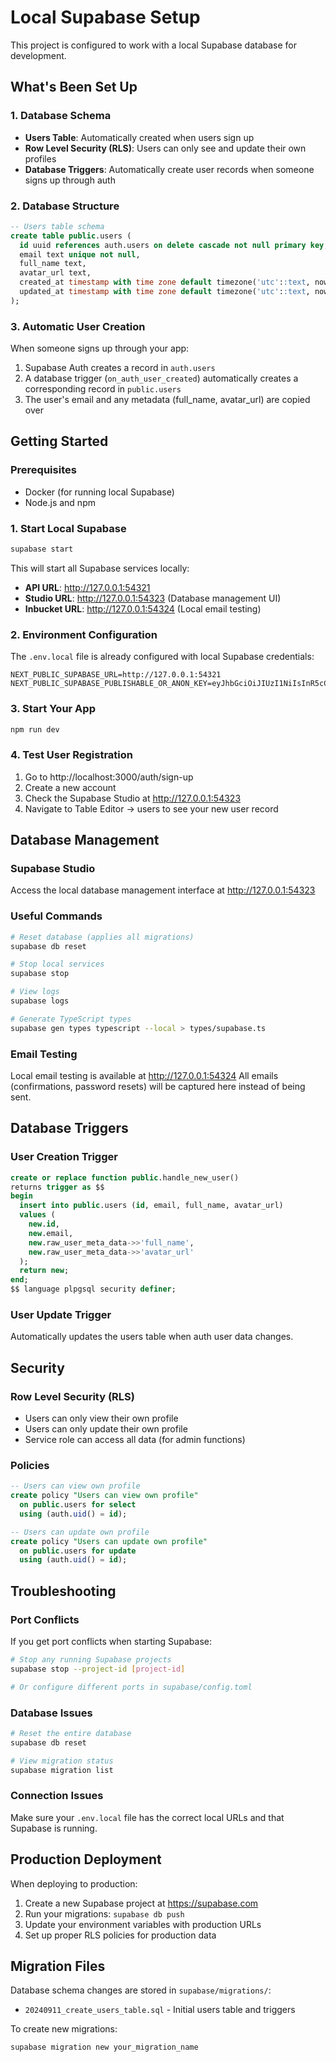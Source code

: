 # Local Supabase Setup

This project is configured to work with a local Supabase database for development.

## What's Been Set Up

### 1. Database Schema
- **Users Table**: Automatically created when users sign up
- **Row Level Security (RLS)**: Users can only see and update their own profiles
- **Database Triggers**: Automatically create user records when someone signs up through auth

### 2. Database Structure

```sql
-- Users table schema
create table public.users (
  id uuid references auth.users on delete cascade not null primary key,
  email text unique not null,
  full_name text,
  avatar_url text,
  created_at timestamp with time zone default timezone('utc'::text, now()) not null,
  updated_at timestamp with time zone default timezone('utc'::text, now()) not null
);
```

### 3. Automatic User Creation
When someone signs up through your app:
1. Supabase Auth creates a record in `auth.users`
2. A database trigger (`on_auth_user_created`) automatically creates a corresponding record in `public.users`
3. The user's email and any metadata (full_name, avatar_url) are copied over

## Getting Started

### Prerequisites
- Docker (for running local Supabase)
- Node.js and npm

### 1. Start Local Supabase
```bash
supabase start
```

This will start all Supabase services locally:
- **API URL**: http://127.0.0.1:54321
- **Studio URL**: http://127.0.0.1:54323 (Database management UI)
- **Inbucket URL**: http://127.0.0.1:54324 (Local email testing)

### 2. Environment Configuration
The `.env.local` file is already configured with local Supabase credentials:
```
NEXT_PUBLIC_SUPABASE_URL=http://127.0.0.1:54321
NEXT_PUBLIC_SUPABASE_PUBLISHABLE_OR_ANON_KEY=eyJhbGciOiJIUzI1NiIsInR5cCI6IkpXVCJ9...
```

### 3. Start Your App
```bash
npm run dev
```

### 4. Test User Registration
1. Go to http://localhost:3000/auth/sign-up
2. Create a new account
3. Check the Supabase Studio at http://127.0.0.1:54323
4. Navigate to Table Editor → users to see your new user record

## Database Management

### Supabase Studio
Access the local database management interface at http://127.0.0.1:54323

### Useful Commands
```bash
# Reset database (applies all migrations)
supabase db reset

# Stop local services
supabase stop

# View logs
supabase logs

# Generate TypeScript types
supabase gen types typescript --local > types/supabase.ts
```

### Email Testing
Local email testing is available at http://127.0.0.1:54324
All emails (confirmations, password resets) will be captured here instead of being sent.

## Database Triggers

### User Creation Trigger
```sql
create or replace function public.handle_new_user() 
returns trigger as $$
begin
  insert into public.users (id, email, full_name, avatar_url)
  values (
    new.id,
    new.email,
    new.raw_user_meta_data->>'full_name',
    new.raw_user_meta_data->>'avatar_url'
  );
  return new;
end;
$$ language plpgsql security definer;
```

### User Update Trigger
Automatically updates the users table when auth user data changes.

## Security

### Row Level Security (RLS)
- Users can only view their own profile
- Users can only update their own profile
- Service role can access all data (for admin functions)

### Policies
```sql
-- Users can view own profile
create policy "Users can view own profile" 
  on public.users for select 
  using (auth.uid() = id);

-- Users can update own profile
create policy "Users can update own profile" 
  on public.users for update 
  using (auth.uid() = id);
```

## Troubleshooting

### Port Conflicts
If you get port conflicts when starting Supabase:
```bash
# Stop any running Supabase projects
supabase stop --project-id [project-id]

# Or configure different ports in supabase/config.toml
```

### Database Issues
```bash
# Reset the entire database
supabase db reset

# View migration status
supabase migration list
```

### Connection Issues
Make sure your `.env.local` file has the correct local URLs and that Supabase is running.

## Production Deployment

When deploying to production:
1. Create a new Supabase project at https://supabase.com
2. Run your migrations: `supabase db push`
3. Update your environment variables with production URLs
4. Set up proper RLS policies for production data

## Migration Files

Database schema changes are stored in `supabase/migrations/`:
- `20240911_create_users_table.sql` - Initial users table and triggers

To create new migrations:
```bash
supabase migration new your_migration_name
```
